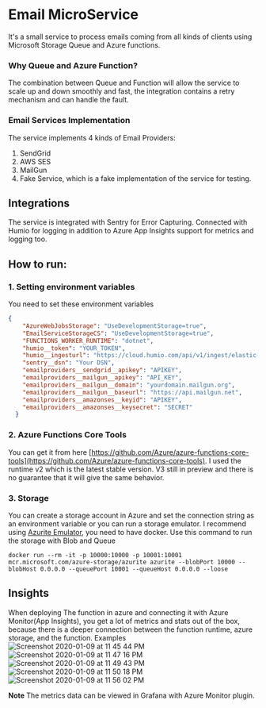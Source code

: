 # Email MicroService
It's a small service to process emails coming from all kinds of clients using Microsoft Storage Queue and Azure functions.

### Why Queue and Azure Function?
The combination between Queue and Function will allow the service to scale up and down smoothly and fast, the integration contains a retry mechanism and can handle the fault.

### Email Services Implementation
The service implements 4 kinds of Email Providers:
1. SendGrid
2. AWS SES
3. MailGun
4. Fake Service, which is a fake implementation of the service for testing.

## Integrations
The service is integrated with Sentry for Error Capturing. Connected with Humio for logging in addition to Azure App Insights support for metrics and logging too.


## How to run:
### 1. Setting environment variables
You need to set these environment variables

```json
{
    "AzureWebJobsStorage": "UseDevelopmentStorage=true",
    "EmailServiceStorageCS": "UseDevelopmentStorage=true",
    "FUNCTIONS_WORKER_RUNTIME": "dotnet",
    "humio__token": "YOUR_TOKEN",
    "humio__ingesturl": "https://cloud.humio.com/api/v1/ingest/elastic-bulk",
    "sentry__dsn": "Your DSN",
    "emailproviders__sendgrid__apikey": "APIKEY",
    "emailproviders__mailgun__apikey": "API_KEY",
    "emailproviders__mailgun__domain": "yourdomain.mailgun.org",
    "emailproviders__mailgun__baseurl": "https://api.mailgun.net",
    "emailproviders__amazonses__keyid": "APIKEY",
    "emailproviders__amazonses__keysecret": "SECRET"
  }
```

### 2. Azure Functions Core Tools
You can get it from here [https://github.com/Azure/azure-functions-core-tools](https://github.com/Azure/azure-functions-core-tools). 
I used the runtime v2 which is the latest stable version. V3 still in preview and there is no guarantee that it will give the same behavior.


### 3. Storage 
You can create a storage account in Azure and set the connection string as an environment variable or you can run a storage emulator.
I recommend using [Azurite Emulator](https://github.com/Azure/Azurite), you need to have docker.
Use this command to run the storage with Blob and Queue
```shell
docker run --rm -it -p 10000:10000 -p 10001:10001 mcr.microsoft.com/azure-storage/azurite azurite --blobPort 10000 --blobHost 0.0.0.0 --queuePort 10001 --queueHost 0.0.0.0 --loose
```


## Insights 
When deploying The function in azure and connecting it with Azure Monitor(App Insights), you get a lot of metrics and stats out of the box, because there is a deeper connection between the function runtime, azure storage, and the function.
Examples
![Screenshot 2020-01-09 at 11 45 44 PM](https://user-images.githubusercontent.com/10447926/72111139-38a9e700-333a-11ea-900b-74357e51b42d.png)
![Screenshot 2020-01-09 at 11 47 16 PM](https://user-images.githubusercontent.com/10447926/72111550-65123300-333b-11ea-92ce-09318661ce54.png)
![Screenshot 2020-01-09 at 11 49 43 PM](https://user-images.githubusercontent.com/10447926/72111551-65123300-333b-11ea-9f02-5130e37d5b9a.png)
![Screenshot 2020-01-09 at 11 50 18 PM](https://user-images.githubusercontent.com/10447926/72111552-65aac980-333b-11ea-8c96-ce8e066af672.png)
![Screenshot 2020-01-09 at 11 56 02 PM](https://user-images.githubusercontent.com/10447926/72111612-9e4aa300-333b-11ea-846e-45edde2da58b.png)

**Note**
The metrics data can be viewed in Grafana with Azure Monitor plugin.
